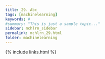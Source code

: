 ```yaml
---
title: 29. Abc
tags: [machinelearning]
keywords: #
#summary: "This is just a sample topic..."
sidebar: mchlrn_sidebar
permalink: mchlrn_29.html
folder: machinelearning
---
```


{% include links.html %}